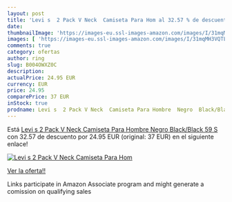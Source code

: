 ```yaml
---
layout: post
title: 'Levi s  2 Pack V Neck  Camiseta Para Hom al 32.57 % de descuento'
date: 
thumbnailImage: 'https://images-eu.ssl-images-amazon.com/images/I/31mqMH3VQTL._SL200_.jpg'
images: [ 'https://images-eu.ssl-images-amazon.com/images/I/31mqMH3VQTL._SL200_.jpg' ]
comments: true
category: ofertas
author: ring
slug: B004OWXZ0C
description:
actualPrice: 24.95 EUR
currency: EUR
price: 24.95
comparePrice: 37 EUR
inStock: true
prodname: Levi s  2 Pack V Neck  Camiseta Para Hombre  Negro  Black/Black 59    S
---
```


Está [Levi s  2 Pack V Neck  Camiseta Para Hombre  Negro  Black/Black 59    S](https://www.amazon.es/dp/B004OWXZ0C/?tag=tolees-21) con 32.57 de descuento por 24.95 EUR (original: 37 EUR) en el siguiente enlace!

[![Levi s  2 Pack V Neck  Camiseta Para Hom](https://images-eu.ssl-images-amazon.com/images/I/31mqMH3VQTL._SL200_.jpg)](https://www.amazon.es/dp/B004OWXZ0C/?tag=tolees-21)

[Ver la oferta!!](https://www.amazon.es/dp/B004OWXZ0C/?tag=tolees-21)

Links participate in Amazon Associate program and might generate a comission on qualifying sales



